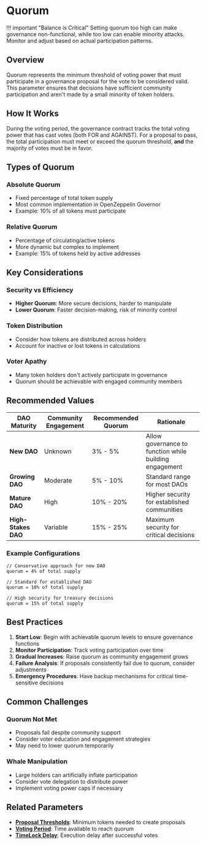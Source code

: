 # Quorum

!!! important "Balance is Critical"
    Setting quorum too high can make governance non-functional, while too low can enable minority attacks. Monitor and adjust based on actual participation patterns.


## Overview

Quorum represents the minimum threshold of voting power that must participate in a governance proposal for the vote to be considered valid. This parameter ensures that decisions have sufficient community participation and aren't made by a small minority of token holders.

## How It Works

During the voting period, the governance contract tracks the total voting power that has cast votes (both FOR and AGAINST). For a proposal to pass, the total participation must meet or exceed the quorum threshold, **and** the majority of votes must be in favor.

## Types of Quorum

### **Absolute Quorum**
- Fixed percentage of total token supply
- Most common implementation in OpenZeppelin Governor
- Example: 10% of all tokens must participate

### **Relative Quorum** 
- Percentage of circulating/active tokens
- More dynamic but complex to implement
- Example: 15% of tokens held by active addresses

## Key Considerations

### **Security vs Efficiency**
- **Higher Quorum**: More secure decisions, harder to manipulate
- **Lower Quorum**: Faster decision-making, risk of minority control

### **Token Distribution**
- Consider how tokens are distributed across holders
- Account for inactive or lost tokens in calculations

### **Voter Apathy**
- Many token holders don't actively participate in governance
- Quorum should be achievable with engaged community members

## Recommended Values

| DAO Maturity | Community Engagement | Recommended Quorum | Rationale |
|--------------|---------------------|-------------------|-----------|
| **New DAO** | Unknown | 3% - 5% | Allow governance to function while building engagement |
| **Growing DAO** | Moderate | 5% - 10% | Standard range for most DAOs |
| **Mature DAO** | High | 10% - 20% | Higher security for established communities |
| **High-Stakes DAO** | Variable | 15% - 25% | Maximum security for critical decisions |

### **Example Configurations**

```solidity
// Conservative approach for new DAO
quorum = 4% of total supply

// Standard for established DAO
quorum = 10% of total supply

// High security for treasury decisions
quorum = 15% of total supply
```

## Best Practices

1. **Start Low**: Begin with achievable quorum levels to ensure governance functions
2. **Monitor Participation**: Track voting participation over time
3. **Gradual Increases**: Raise quorum as community engagement grows
4. **Failure Analysis**: If proposals consistently fail due to quorum, consider adjustments
5. **Emergency Procedures**: Have backup mechanisms for critical time-sensitive decisions

## Common Challenges

### **Quorum Not Met**
- Proposals fail despite community support
- Consider voter education and engagement strategies
- May need to lower quorum temporarily

### **Whale Manipulation**
- Large holders can artificially inflate participation
- Consider vote delegation to distribute power
- Implement voting power caps if necessary

## Related Parameters

- **[Proposal Thresholds](proposal-thresholds.md)**: Minimum tokens needed to create proposals
- **[Voting Period](voting-period.md)**: Time available to reach quorum
- **[TimeLock Delay](timelock-delay.md)**: Execution delay after successful votes
